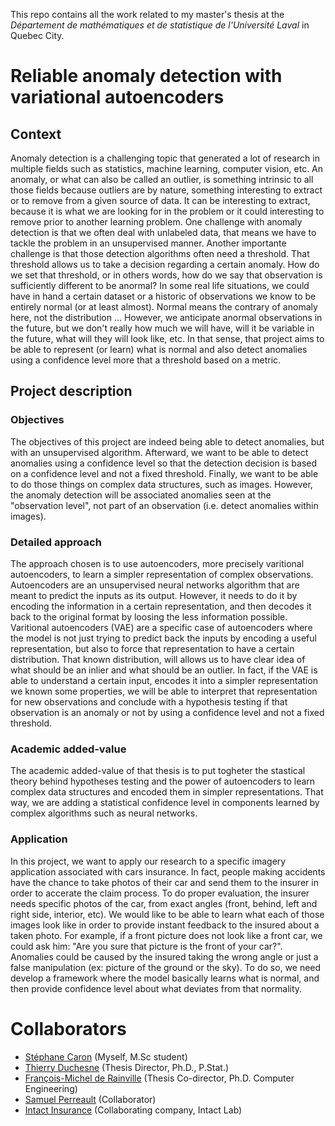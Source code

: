 This repo contains all the work related to my master's thesis at the *Département de mathématiques et de statistique de l'Université Laval* in Quebec City.

# Reliable anomaly detection with variational autoencoders

## Context

Anomaly detection is a challenging topic that generated a lot of research in multiple fields such as statistics, machine learning, computer vision, etc. An anomaly, or what can also be called an outlier, is something intrinsic to all those fields because outliers are by nature, something interesting to extract or to remove from a given source of data. It can be interesting to extract, because it is what we are looking for in the problem or it could interesting to remove prior to another learning problem. One challenge with anomaly detection is that we often deal with unlabeled data, that means we have to tackle the problem in an unsupervised manner. Another importante challenge is that those detection algorithms often need a threshold. That threshold allows us to take a decision regarding a certain anomaly. How do we set that threshold, or in others words, how do we say that observation is sufficiently different to be anormal? In some real life situations, we could have in hand a certain dataset or a historic of observations we know to be entirely normal (or at least almost). Normal means the contrary of anomaly here, not the distribution ... However, we anticipate anormal observations in the future, but we don't really how much we will have, will it be variable in the future, what will they will look like, etc. In that sense, that project aims to be able to represent (or learn) what is normal and also detect anomalies using a confidence level more that a threshold based on a metric.

## Project description

### Objectives

The objectives of this project are indeed being able to detect anomalies, but with an unsupervised algorithm. Afterward, we want to be able to detect anomalies using a confidence level so that the detection decision is based on a confidence level and not a fixed threshold. Finally, we want to be able to do those things on complex data structures, such as images. However, the anomaly detection will be associated anomalies seen at the "observation level", not part of an observation (i.e. detect anomalies within images).

### Detailed approach

The approach chosen is to use autoencoders, more precisely varitional autoencoders, to learn a simpler representation of complex observations. Autoencoders are an unsupervised neural networks algorithm that are meant to predict the inputs as its output. However, it needs to do it by encoding the information in a certain representation, and then decodes it back to the original format by loosing the less information possible. Varitional autoencoders (VAE) are a specific case of autoencoders where the model is not just trying to predict back the inputs by encoding a useful representation, but also to force that representation to have a certain distribution. That known distribution, will allows us to have clear idea of what should be an inlier and what should be an outlier. In fact, if the VAE is able to understand a certain input, encodes it into a simpler representation we known some properties, we will be able to interpret that representation for new observations and conclude with a hypothesis testing if that observation is an anomaly or not by using a confidence level and not a fixed threshold.

### Academic added-value

The academic added-value of that thesis is to put togheter the stastical theory behind hypotheses testing and the power of autoencoders to learn complex data structures and encoded them in simpler representations. That way, we are adding a statistical confidence level in components learned by complex algorithms such as neural networks. 

### Application

In this project, we want to apply our research to a specific imagery application associated with cars insurance. In fact, people making accidents have the chance to take photos of their car and send them to the insurer in order to accerate the claim process. To do proper evaluation, the insurer needs specific photos of the car, from exact angles (front, behind, left and right side, interior, etc). We would like to be able to learn what each of those images look like in order to provide instant feedback to the insured about a taken photo. For example, if a front picture does not look like a front car, we could ask him: "Are you sure that picture is the front of your car?". Anomalies could be caused by the insured taking the wrong angle or just a false manipulation (ex: picture of the ground or the sky). To do so, we need develop a framework where the model basically learns what is normal, and then provide confidence level about what deviates from that normality.

# Collaborators

- [Stéphane Caron](https://www.researchgate.net/profile/Stephane_Caron4) (Myself, M.Sc student)
- [Thierry Duchesne](https://www.mat.ulaval.ca/departement-et-professeurs/direction-personnel-et-etudiants/professeurs/fiche-de-professeur/show/duchesne-thierry/) (Thesis Director, Ph.D., P.Stat.)
- [François-Michel de Rainville](https://www.researchgate.net/profile/Francois-Michel_De_Rainville) (Thesis Co-director, Ph.D. Computer Engineering)
- [Samuel Perreault](https://www.researchgate.net/profile/Samuel_Perreault) (Collaborator)
- [Intact Insurance](https://www.intactlab.ca/) (Collaborating company, Intact Lab)
